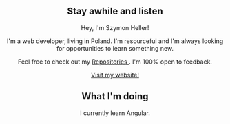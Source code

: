  <h2 align="center">  Stay awhile and listen </h2>



<p align="center"> Hey, I'm Szymon Heller!  </p>

<p align="center"> I'm a web developer, living in Poland. I'm resourceful and I'm always looking for opportunities to learn something new. </p>
<p align="center"> Feel free to check out my <a href="https://github.com/szymonheller?tab=repositories"> Repositories </a>. I'm 100% open to feedback. </p>



<p align="center"> <a href="https://www.szymonheller.com/"> Visit my website! </a> </p>


<h2 align="center">  What I'm doing </h2>

<p align="center"> I currently learn Angular. </p>

